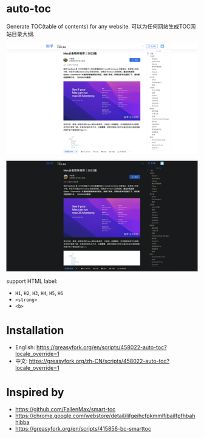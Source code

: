 # auto-toc
                  
Generate TOC(table of contents) for any website. 可以为任何网站生成TOC网站目录大纲.

![light](auto_toc_demo_light.png)

![dark](auto_toc_demo_dark.png)

support HTML label:                

- `H1`, `H2`, `H3`, `H4`, `H5`, `H6`
- `<strong>`
- `<b>`


# Installation

- English: https://greasyfork.org/en/scripts/458022-auto-toc?locale_override=1
- 中文: https://greasyfork.org/zh-CN/scripts/458022-auto-toc?locale_override=1


# Inspired by

- https://github.com/FallenMax/smart-toc 
- https://chrome.google.com/webstore/detail/lifgeihcfpkmmlfjbailfpfhbahhibba
- https://greasyfork.org/en/scripts/415856-bc-smarttoc